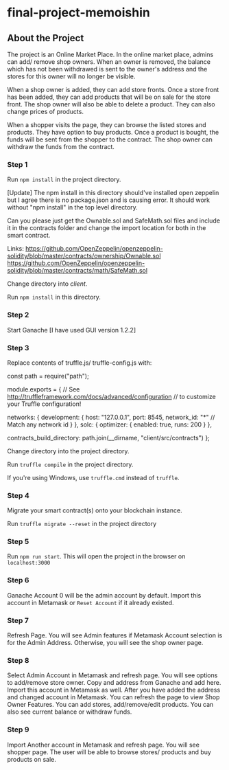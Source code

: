 # final-project-memoishin

## About the Project

The project is an Online Market Place. In the online market place, admins can add/ remove shop owners. When an owner is removed, the balance which has not been withdrawed is sent to the owner's address and the stores for this owner will no longer be visible.

When a shop owner is added, they can add store fronts. Once a store front has been added, they can add products that will be on sale for the store front. The shop owner will also be able to delete a product. They can also change prices of products.

When a shopper visits the page, they can browse the listed stores and products. They have option to buy products. Once a product is bought, the funds will be sent from the shopper to the contract. The shop owner can withdraw the funds from the contract.


### Step 1

Run `npm install` in the project directory.

[Update]
The npm install in this directory should've installed open zeppelin but I agree there is no package.json and is causing error. It should work without "npm install" in the top level directory.

Can you please just get the Ownable.sol and SafeMath.sol files and include it in the contracts folder and change the import location for both in the smart contract.

Links:
https://github.com/OpenZeppelin/openzeppelin-solidity/blob/master/contracts/ownership/Ownable.sol
https://github.com/OpenZeppelin/openzeppelin-solidity/blob/master/contracts/math/SafeMath.sol

Change directory into *client*.

Run `npm install` in this directory.

### Step 2

Start Ganache [I have used GUI version 1.2.2]

### Step 3

Replace contents of truffle.js/ truffle-config.js with:

const path = require("path");

module.exports = {
  // See <http://truffleframework.com/docs/advanced/configuration>
  // to customize your Truffle configuration!

  networks: {
    development: {
      host: "127.0.0.1",
      port: 8545,
      network_id: "*" // Match any network id
    }
  },
  solc: {
    optimizer: {
      enabled: true,
      runs: 200
    }
  },

  contracts_build_directory: path.join(__dirname, "client/src/contracts")
};


Change directory into the project directory.

Run `truffle compile` in the project directory.  

If you're using Windows, use `truffle.cmd` instead of `truffle`.

### Step 4

Migrate your smart contract(s) onto your blockchain instance.

Run `truffle migrate --reset` in the project directory

### Step 5

Run `npm run start`. This will open the project in the browser on `localhost:3000`

### Step 6

Ganache Account 0 will be the admin account by default. Import this account in Metamask or `Reset Account` if it already existed.

### Step 7

Refresh Page. You will see Admin features if Metamask Account selection is for the Admin Address. Otherwise, you will see the shop owner page. 

### Step 8

Select Admin Account in Metamask and refresh page. You will see options to add/remove store owner. Copy and address from Ganache and add here. Import this account in Metamask as well. After you have added the address and changed account in Metamask. You can refresh the page to view Shop Owner Features. You can add stores, add/remove/edit products. You can also see current balance or withdraw funds.

### Step 9 

Import Another account in Metamask and refresh page. You will see shopper page. The user will be able to browse stores/ products and buy products on sale.
